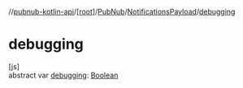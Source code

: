 //[pubnub-kotlin-api](../../../../index.md)/[[root]](../../index.md)/[PubNub](../index.md)/[NotificationsPayload](index.md)/[debugging](debugging.md)

# debugging

[js]\
abstract var [debugging](debugging.md): [Boolean](https://kotlinlang.org/api/latest/jvm/stdlib/kotlin-stdlib/kotlin/-boolean/index.html)
